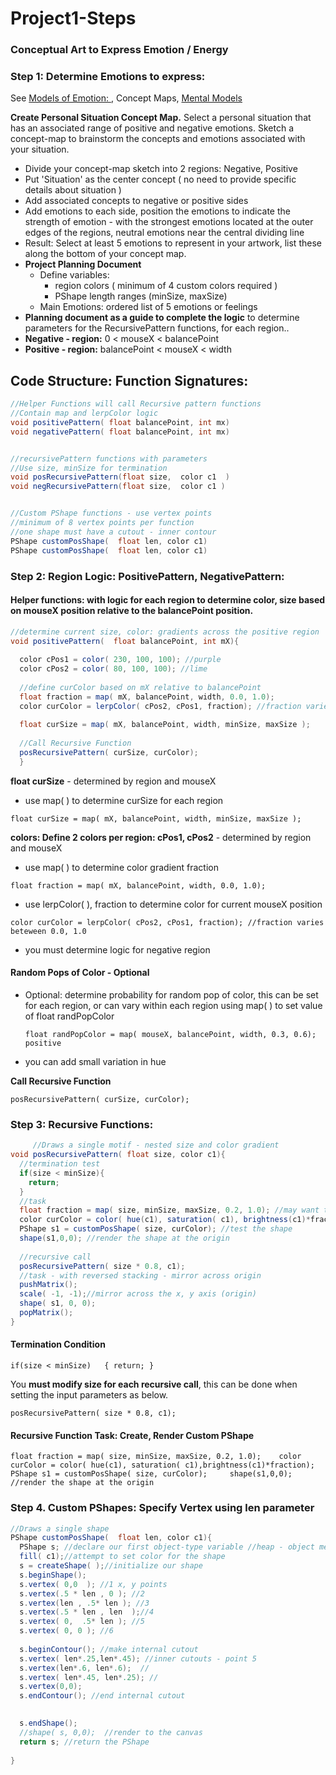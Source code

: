 # Project1-Steps

### Conceptual Art to Express Emotion / Energy 

### **Step 1: Determine Emotions to express:**

See [Models of Emotion: ](modeling-emotions.md), Concept Maps, [Mental Models](https://en.wikipedia.org/wiki/Mental_model)

**Create Personal Situation Concept Map.** Select a personal situation that has an associated range of positive and negative emotions. Sketch a concept-map to brainstorm the concepts and emotions associated with your situation.

* Divide your concept-map sketch into 2 regions:  Negative, Positive
* Put 'Situation' as the center concept \( no need to provide specific details about situation \)
* Add associated concepts to negative or positive sides
* Add emotions to each side, position the emotions to indicate the strength of emotion - with the strongest emotions located at the outer edges of the regions, neutral emotions near the central dividing line 
* Result: Select at least 5 emotions to represent in your artwork, list these along the bottom of your concept map.
* **Project Planning Document**
  * Define variables: 
    * region colors \( minimum of 4 custom colors required \)
    * PShape length ranges \(minSize, maxSize\)
  * Main Emotions: ordered list of 5 emotions or feelings
*  **Planning document as a guide to complete the logic** to determine parameters for the RecursivePattern functions, for each region..
  * **Negative - region:**  0 &lt; mouseX &lt; balancePoint
  * **Positive - region:** balancePoint &lt; mouseX &lt; width

## Code Structure:  Function Signatures:

```java
//Helper Functions will call Recursive pattern functions
//Contain map and lerpColor logic
void positivePattern( float balancePoint, int mx)
void negativePattern( float balancePoint, int mx)


//recursivePattern functions with parameters
//Use size, minSize for termination 
void posRecursivePattern(float size,  color c1  )
void negRecursivePattern(float size,  color c1 )


//Custom PShape functions - use vertex points
//minimum of 8 vertex points per function
//one shape must have a cutout - inner contour
PShape customPosShape(  float len, color c1)
PShape customPosShape(  float len, color c1)
```

### **Step 2:  Region Logic: PositivePattern, NegativePattern:**   

#### **Helper functions: with logic for each region to determine color, size based on mouseX position relative to the balancePoint position.**

```java
//determine current size, color: gradients across the positive region
void positivePattern(  float balancePoint, int mX){
   
  color cPos1 = color( 230, 100, 100); //purple
  color cPos2 = color( 80, 100, 100); //lime
  
  //define curColor based on mX relative to balancePoint
  float fraction = map( mX, balancePoint, width, 0.0, 1.0);
  color curColor = lerpColor( cPos2, cPos1, fraction); //fraction varies beteween 0.0, 1.0
  
  float curSize = map( mX, balancePoint, width, minSize, maxSize );
  
  //Call Recursive Function
  posRecursivePattern( curSize, curColor);
  }
```

**float curSize** - determined by region and mouseX

* use map\( \) to determine curSize for each region

`float curSize = map( mX, balancePoint, width, minSize, maxSize );`

**colors:  Define 2 colors per region: cPos1, cPos2** - determined by region and mouseX

* use map\( \) to determine color gradient fraction

`float fraction = map( mX, balancePoint, width, 0.0, 1.0);` 

* use lerpColor\( \), fraction to determine color for current mouseX position

`color curColor = lerpColor( cPos2, cPos1, fraction); //fraction varies beteween 0.0, 1.0`

* you must determine logic for negative region

#### Random Pops of Color - Optional

* Optional:  determine probability for random pop of color, this can be set for each region, or can vary within each region using map\( \) to set value of float randPopColor

  `float randPopColor = map( mouseX, balancePoint, width, 0.3, 0.6); positive`

* you can add small variation in hue

**Call Recursive Function**

`posRecursivePattern( curSize, curColor);`

###  **Step 3:  Recursive Functions:**

```java
     //Draws a single motif - nested size and color gradient
void posRecursivePattern( float size, color c1){
  //termination test
  if(size < minSize){
    return;
  }
  //task
  float fraction = map( size, minSize, maxSize, 0.2, 1.0); //may want to customize
  color curColor = color( hue(c1), saturation( c1), brightness(c1)*fraction);
  PShape s1 = customPosShape( size, curColor); //test the shape
  shape(s1,0,0); //render the shape at the origin
  
  //recursive call
  posRecursivePattern( size * 0.8, c1); 
  //task - with reversed stacking - mirror across origin
  pushMatrix();
  scale( -1, -1);//mirror across the x, y axis (origin)
  shape( s1, 0, 0);
  popMatrix();
}

```

#### Termination Condition

`if(size < minSize)  
{ return; }`

You **must modify  size for each recursive call**, this can be done when setting the input parameters as below. 

`posRecursivePattern( size * 0.8, c1);` 

#### Recursive Function Task: Create, Render Custom PShape

`float fraction = map( size, minSize, maxSize, 0.2, 1.0);   
color curColor = color( hue(c1), saturation( c1),brightness(c1)*fraction);   
PShape s1 = customPosShape( size, curColor);    
shape(s1,0,0); //render the shape at the origin`

### Step 4. Custom PShapes: Specify Vertex using len  parameter

```java
//Draws a single shape
PShape customPosShape(  float len, color c1){
  PShape s; //declare our first object-type variable //heap - object memory
  fill( c1);//attempt to set color for the shape
  s = createShape( );//initialize our shape
  s.beginShape();
  s.vertex( 0,0  ); //1 x, y points
  s.vertex(.5 * len , 0 ); //2
  s.vertex(len , .5* len ); //3
  s.vertex(.5 * len , len  );//4
  s.vertex( 0,  .5* len ); //5
  s.vertex( 0, 0 ); //6
  
  s.beginContour(); //make internal cutout 
  s.vertex( len*.25,len*.45); //inner cutouts - point 5
  s.vertex(len*.6, len*.6);  // 
  s.vertex( len*.45, len*.25); // 
  s.vertex(0,0);
  s.endContour(); //end internal cutout

  
  s.endShape();
  //shape( s, 0,0);  //render to the canvas
  return s; //return the PShape
  
}
```


